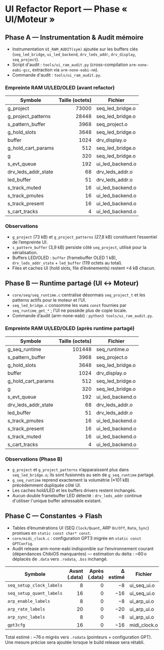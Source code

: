 # UI Refactor Report — Phase « UI/Moteur »

## Phase A — Instrumentation & Audit mémoire

- Instrumentation `UI_RAM_AUDIT(sym)` ajoutée sur les buffers clés (`seq_led_bridge`, `ui_led_backend`, `drv_leds_addr`, `drv_display`, `seq_project`).
- Script d'audit : `tools/ui_ram_audit.py` (cross-compilation `arm-none-eabi-gcc`, extraction via `arm-none-eabi-nm`).
- Commande d'audit : `tools/ui_ram_audit.py`.

### Empreinte RAM UI/LED/OLED (avant refactor)

| Symbole | Taille (octets) | Fichier |
| --- | ---: | --- |
| g_project | 73000 | seq_led_bridge.o |
| g_project_patterns | 28448 | seq_led_bridge.o |
| s_pattern_buffer | 3968 | seq_project.o |
| g_hold_slots | 3648 | seq_led_bridge.o |
| buffer | 1024 | drv_display.o |
| g_hold_cart_params | 512 | seq_led_bridge.o |
| g | 320 | seq_led_bridge.o |
| s_evt_queue | 192 | ui_led_backend.o |
| drv_leds_addr_state | 68 | drv_leds_addr.o |
| led_buffer | 51 | drv_leds_addr.o |
| s_track_muted | 16 | ui_led_backend.o |
| s_track_pmutes | 16 | ui_led_backend.o |
| s_track_present | 16 | ui_led_backend.o |
| s_cart_tracks | 4 | ui_led_backend.o |

### Observations

- `g_project` (73 kB) et `g_project_patterns` (27,8 kB) constituent l’essentiel de l’empreinte UI.
- `s_pattern_buffer` (3,9 kB) persiste côté `seq_project`, utilisé pour la sérialisation.
- Buffers LED/OLED : `buffer` (framebuffer OLED 1 kB), `drv_leds_addr_state` + `led_buffer` (119 octets au total).
- Files et caches UI (hold slots, file d’événements) restent <4 kB chacun.

## Phase B — Runtime partagé (UI ↔ Moteur)

- `core/seq/seq_runtime.c` centralise désormais `seq_project_t` et les patterns actifs pour le moteur et l’UI.
- `seq_led_bridge.c` consomme les vues `const` fournies par `seq_runtime_get_*` ; l’UI ne possède plus de copie locale.
- Commande d’audit (arm-none-eabi) : `python3 tools/ui_ram_audit.py`.

### Empreinte RAM UI/LED/OLED (après runtime partagé)

| Symbole | Taille (octets) | Fichier |
| --- | ---: | --- |
| g_seq_runtime | 101448 | seq_runtime.o |
| s_pattern_buffer | 3968 | seq_project.o |
| g_hold_slots | 3648 | seq_led_bridge.o |
| buffer | 1024 | drv_display.o |
| g_hold_cart_params | 512 | seq_led_bridge.o |
| g | 320 | seq_led_bridge.o |
| s_evt_queue | 192 | ui_led_backend.o |
| drv_leds_addr_state | 68 | drv_leds_addr.o |
| led_buffer | 51 | drv_leds_addr.o |
| s_track_pmutes | 16 | ui_led_backend.o |
| s_track_present | 16 | ui_led_backend.o |
| s_track_muted | 16 | ui_led_backend.o |
| s_cart_tracks | 4 | ui_led_backend.o |

### Observations (Phase B)

- `g_project` et `g_project_patterns` n’apparaissent plus dans `seq_led_bridge.o`; ils sont fusionnés au sein de `g_seq_runtime` partagé.
- `g_seq_runtime` reprend exactement la volumétrie (≈101 kB) précédemment dupliquée côté UI.
- Les caches hold/LED et les buffers drivers restent inchangés.
- Aucun double framebuffer LED détecté : `drv_leds_addr` continue d'utiliser l'unique buffer adressable existant.

## Phase C — Constantes → Flash

- Tables d’énumérations UI (SEQ `Clock/Quant`, ARP `On/Off`, `Rate`, `Sync`) promues en `static const char* const`.
- `core/midi_clock.c` : configuration GPT3 migrée en `static const GPTConfig`.
- Audit release arm-none-eabi indisponible sur l’environnement courant (dépendances ChibiOS manquantes) — estimation du delta : ~60 o déplacés de `.data` vers `.rodata`, `.bss` inchangé.

| Symbole | Avant (.data) | Après (.data) | Δ estimé | Fichier |
| --- | ---: | ---: | ---: | --- |
| `seq_setup_clock_labels` | 8 | 0 | −8 | ui_seq_ui.o |
| `seq_setup_quant_labels` | 16 | 0 | −16 | ui_seq_ui.o |
| `arp_enable_labels` | 8 | 0 | −8 | ui_arp_ui.o |
| `arp_rate_labels` | 20 | 0 | −20 | ui_arp_ui.o |
| `arp_sync_labels` | 8 | 0 | −8 | ui_arp_ui.o |
| `gpt3cfg` | 16 | 0 | −16 | midi_clock.o |

Total estimé : ~76 o migrés vers `.rodata` (pointeurs + configuration GPT). Une mesure précise sera ajoutée lorsque le build release sera rétabli.
